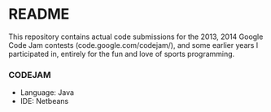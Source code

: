 # README #

This repository contains actual code submissions for the 2013, 2014 Google Code Jam contests (code.google.com/codejam/), and some earlier years I participated in, entirely for the fun and love of sports programming. 

### CODEJAM ###

*  Language: Java
*  IDE: Netbeans
